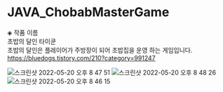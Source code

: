 # JAVA_ChobabMasterGame
 

◈ 작품 이름<br>
초밥의 달인 타이쿤<br>
초밥의 달인은 플레이어가 주방장이 되어 초밥집을 운영 하는 게임입니다.<br>
https://bluedogs.tistory.com/210?category=991247

![스크린샷 2022-05-20 오후 8 47 51](https://user-images.githubusercontent.com/74134181/169522181-317a2cbd-9a54-4d58-95aa-83c060a63056.png)
![스크린샷 2022-05-20 오후 8 48 26](https://user-images.githubusercontent.com/74134181/169522187-8935d198-34ab-49d5-a39e-652ef514f1ae.png)
![스크린샷 2022-05-20 오후 8 46 15](https://user-images.githubusercontent.com/74134181/169522200-6cf1ef3f-fa10-415c-99ed-f750708a68d8.png)
